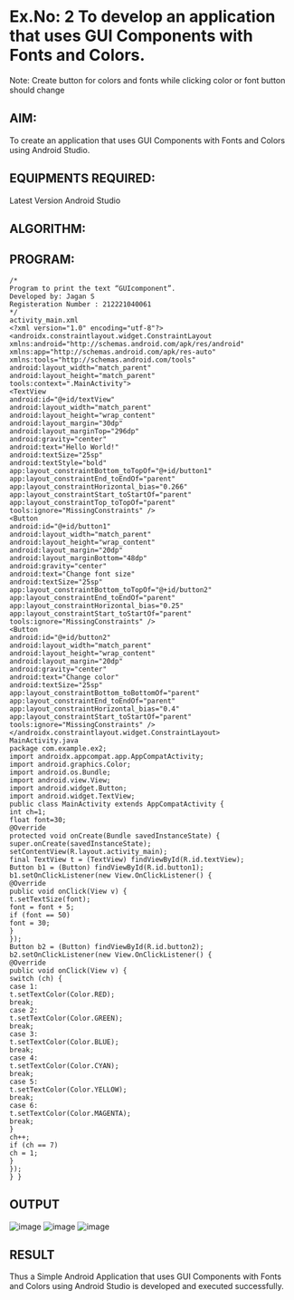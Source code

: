 # Ex.No: 2 To develop an application that uses GUI Components with Fonts and Colors. 
Note: Create button for colors and fonts while clicking color or font button should change 


## AIM:

To create an application that uses GUI Components with Fonts and Colors using Android Studio.

## EQUIPMENTS REQUIRED:

Latest Version Android Studio

## ALGORITHM:


## PROGRAM:
```
/*
Program to print the text “GUIcomponent”.
Developed by: Jagan S
Registeration Number : 212221040061
*/
activity_main.xml
<?xml version="1.0" encoding="utf-8"?>
<androidx.constraintlayout.widget.ConstraintLayout
xmlns:android="http://schemas.android.com/apk/res/android"
xmlns:app="http://schemas.android.com/apk/res-auto"
xmlns:tools="http://schemas.android.com/tools"
android:layout_width="match_parent"
android:layout_height="match_parent"
tools:context=".MainActivity">
<TextView
android:id="@+id/textView"
android:layout_width="match_parent"
android:layout_height="wrap_content"
android:layout_margin="30dp"
android:layout_marginTop="296dp"
android:gravity="center"
android:text="Hello World!"
android:textSize="25sp"
android:textStyle="bold"
app:layout_constraintBottom_toTopOf="@+id/button1"
app:layout_constraintEnd_toEndOf="parent"
app:layout_constraintHorizontal_bias="0.266"
app:layout_constraintStart_toStartOf="parent"
app:layout_constraintTop_toTopOf="parent"
tools:ignore="MissingConstraints" />
<Button
android:id="@+id/button1"
android:layout_width="match_parent"
android:layout_height="wrap_content"
android:layout_margin="20dp"
android:layout_marginBottom="48dp"
android:gravity="center"
android:text="Change font size"
android:textSize="25sp"
app:layout_constraintBottom_toTopOf="@+id/button2"
app:layout_constraintEnd_toEndOf="parent"
app:layout_constraintHorizontal_bias="0.25"
app:layout_constraintStart_toStartOf="parent"
tools:ignore="MissingConstraints" />
<Button
android:id="@+id/button2"
android:layout_width="match_parent"
android:layout_height="wrap_content"
android:layout_margin="20dp"
android:gravity="center"
android:text="Change color"
android:textSize="25sp"
app:layout_constraintBottom_toBottomOf="parent"
app:layout_constraintEnd_toEndOf="parent"
app:layout_constraintHorizontal_bias="0.4"
app:layout_constraintStart_toStartOf="parent"
tools:ignore="MissingConstraints" />
</androidx.constraintlayout.widget.ConstraintLayout>
MainActivity.java
package com.example.ex2;
import androidx.appcompat.app.AppCompatActivity;
import android.graphics.Color;
import android.os.Bundle;
import android.view.View;
import android.widget.Button;
import android.widget.TextView;
public class MainActivity extends AppCompatActivity {
int ch=1;
float font=30;
@Override
protected void onCreate(Bundle savedInstanceState) {
super.onCreate(savedInstanceState);
setContentView(R.layout.activity_main);
final TextView t = (TextView) findViewById(R.id.textView);
Button b1 = (Button) findViewById(R.id.button1);
b1.setOnClickListener(new View.OnClickListener() {
@Override
public void onClick(View v) {
t.setTextSize(font);
font = font + 5;
if (font == 50)
font = 30;
}
});
Button b2 = (Button) findViewById(R.id.button2);
b2.setOnClickListener(new View.OnClickListener() {
@Override
public void onClick(View v) {
switch (ch) {
case 1:
t.setTextColor(Color.RED);
break;
case 2:
t.setTextColor(Color.GREEN);
break;
case 3:
t.setTextColor(Color.BLUE);
break;
case 4:
t.setTextColor(Color.CYAN);
break;
case 5:
t.setTextColor(Color.YELLOW);
break;
case 6:
t.setTextColor(Color.MAGENTA);
break;
}
ch++;
if (ch == 7)
ch = 1;
}
});
} }
```

## OUTPUT

![image](https://github.com/JaganSivakumaran/Experiment-2/assets/134905062/df26cca6-bd23-4519-99af-3102b81f5255)
![image](https://github.com/JaganSivakumaran/Experiment-2/assets/134905062/11955020-59c6-4cb0-b610-a55f620a2d5e)
![image](https://github.com/JaganSivakumaran/Experiment-2/assets/134905062/88498b51-3945-4809-8bca-f1dcd3e28125)







## RESULT
Thus a Simple Android Application that uses GUI Components with Fonts and Colors using Android Studio is developed and executed successfully.
